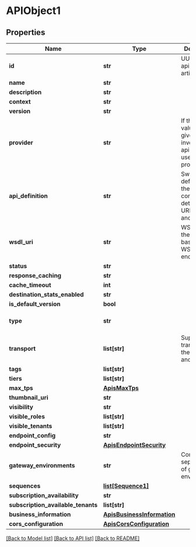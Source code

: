 # APIObject1

## Properties
Name | Type | Description | Notes
------------ | ------------- | ------------- | -------------
**id** | **str** | UUID of the api registry artifact  | [optional] 
**name** | **str** |  | 
**description** | **str** |  | [optional] 
**context** | **str** |  | 
**version** | **str** |  | 
**provider** | **str** | If the provider value is not given user invoking the api will be used as the provider.  | [optional] 
**api_definition** | **str** | Swagger definition of the API which contains details about URI templates and scopes  | [optional] 
**wsdl_uri** | **str** | WSDL URL if the API is based on a WSDL endpoint  | [optional] 
**status** | **str** |  | [optional] 
**response_caching** | **str** |  | [optional] 
**cache_timeout** | **int** |  | [optional] 
**destination_stats_enabled** | **str** |  | [optional] 
**is_default_version** | **bool** |  | 
**type** | **str** |  | [default to 'HTTP']
**transport** | **list[str]** | Supported transports for the API (http and/or https).  | 
**tags** | **list[str]** |  | [optional] 
**tiers** | **list[str]** |  | 
**max_tps** | [**ApisMaxTps**](ApisMaxTps.md) |  | [optional] 
**thumbnail_uri** | **str** |  | [optional] 
**visibility** | **str** |  | 
**visible_roles** | **list[str]** |  | [optional] 
**visible_tenants** | **list[str]** |  | [optional] 
**endpoint_config** | **str** |  | 
**endpoint_security** | [**ApisEndpointSecurity**](ApisEndpointSecurity.md) |  | [optional] 
**gateway_environments** | **str** | Comma separated list of gateway environments.  | [optional] 
**sequences** | [**list[Sequence1]**](Sequence1.md) |  | [optional] 
**subscription_availability** | **str** |  | [optional] 
**subscription_available_tenants** | **list[str]** |  | [optional] 
**business_information** | [**ApisBusinessInformation**](ApisBusinessInformation.md) |  | [optional] 
**cors_configuration** | [**ApisCorsConfiguration**](ApisCorsConfiguration.md) |  | [optional] 

[[Back to Model list]](../README.md#documentation-for-models) [[Back to API list]](../README.md#documentation-for-api-endpoints) [[Back to README]](../README.md)


